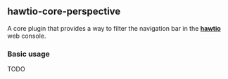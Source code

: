## hawtio-core-perspective

A core plugin that provides a way to filter the navigation bar in the **[hawtio](http://hawt.io)** web console.

### Basic usage
TODO
